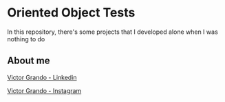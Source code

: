 <h1>Oriented Object Tests</h1>
  <p>In this repository, there's some projects that I developed alone when I was nothing to do</p>

<h2>About me</h2> 
  <p><a href = "https://www.linkedin.com/in/victor-grando-b92321191/"> Victor Grando - Linkedin</a></p>
    <p><a href = "https://www.instagram.com/mi_nombrees.victor/?next=%2F"> Victor Grando - Instagram</a></p>
